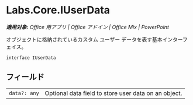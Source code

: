 
# <a name="labs.core.iuserdata"></a>Labs.Core.IUserData

 _**適用対象:** Office 用アプリ | Office アドイン | Office Mix | PowerPoint_

オブジェクトに格納されているカスタム ユーザー データを表す基本インターフェイス。

```
interface IUserData
```


## <a name="fields"></a>フィールド


|||
|:-----|:-----|
| `data?: any`|Optional data field to store user data on an object.|
